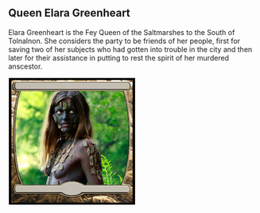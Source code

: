 ## Queen Elara Greenheart

Elara Greenheart is the Fey Queen of the Saltmarshes to the South of Tolnalnon. She considers the party to be friends of her people, first for saving two of her subjects who had gotten into trouble in the city and then later for their assistance in putting to rest the spirit of her murdered anscestor. 

![tokenimage]


[tokenimage]: /NPCs/NPCArt/ElaraGreenheart.png

